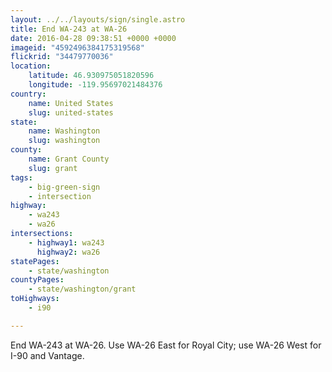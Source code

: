 ```yaml
---
layout: ../../layouts/sign/single.astro
title: End WA-243 at WA-26
date: 2016-04-28 09:38:51 +0000 +0000
imageid: "4592496384175319568"
flickrid: "34479770036"
location:
    latitude: 46.930975051820596
    longitude: -119.95697021484376
country:
    name: United States
    slug: united-states
state:
    name: Washington
    slug: washington
county:
    name: Grant County
    slug: grant
tags:
    - big-green-sign
    - intersection
highway:
    - wa243
    - wa26
intersections:
    - highway1: wa243
      highway2: wa26
statePages:
    - state/washington
countyPages:
    - state/washington/grant
toHighways:
    - i90

---
```

End WA-243 at WA-26.  Use WA-26 East for Royal City; use WA-26 West for I-90 and Vantage.